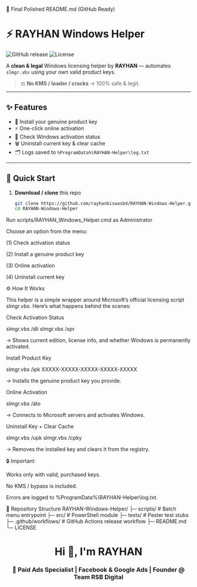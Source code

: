 📌 Final Polished README.md (GitHub Ready)
# ⚡ RAYHAN Windows Helper

![GitHub release](https://img.shields.io/github/v/release/rayhanbiswasbd/RAYHAN-Windows-Helper?style=for-the-badge)
![License](https://img.shields.io/badge/license-MIT-green?style=for-the-badge)

A **clean & legal** Windows licensing helper by **RAYHAN** — automates `slmgr.vbs` using your own valid product keys.  
> ⚖️ **No KMS / loader / cracks** → 100% safe & legit.

---

## ✨ Features
- 🔑 Install your genuine product key  
- ⚡ One-click online activation  
- 📜 Check Windows activation status  
- 🗑️ Uninstall current key & clear cache  
- 🗂️ Logs saved to `%ProgramData%\RAYHAN-Helper\log.txt`

---

## 🚀 Quick Start
1. **Download / clone** this repo  
   ```bash
   git clone https://github.com/rayhanbiswasbd/RAYHAN-Windows-Helper.git
   cd RAYHAN-Windows-Helper


Run scripts/RAYHAN_Windows_Helper.cmd as Administrator

Choose an option from the menu:

(1) Check activation status

(2) Install a genuine product key

(3) Online activation

(4) Uninstall current key

⚙️ How It Works

This helper is a simple wrapper around Microsoft’s official licensing script slmgr.vbs.
Here’s what happens behind the scenes:

Check Activation Status

slmgr.vbs /dli
slmgr.vbs /xpr


→ Shows current edition, license info, and whether Windows is permanently activated.

Install Product Key

slmgr.vbs /ipk XXXXX-XXXXX-XXXXX-XXXXX-XXXXX


→ Installs the genuine product key you provide.

Online Activation

slmgr.vbs /ato


→ Connects to Microsoft servers and activates Windows.

Uninstall Key + Clear Cache

slmgr.vbs /upk
slmgr.vbs /cpky


→ Removes the installed key and clears it from the registry.

🔒 Important:

Works only with valid, purchased keys.

No KMS / bypass is included.

Errors are logged to %ProgramData%\RAYHAN-Helper\log.txt.

📂 Repository Structure
RAYHAN-Windows-Helper/
├─ scripts/                  # Batch menu entrypoint
├─ src/                      # PowerShell module
├─ tests/                    # Pester test stubs
├─ .github/workflows/        # GitHub Actions release workflow
├─ README.md
└─ LICENSE

<h1 align="center">Hi 👋, I'm RAYHAN</h1> <h3 align="center">🚀 Paid Ads Specialist | Facebook & Google Ads | Founder @ Team RSB Digital</h3>
